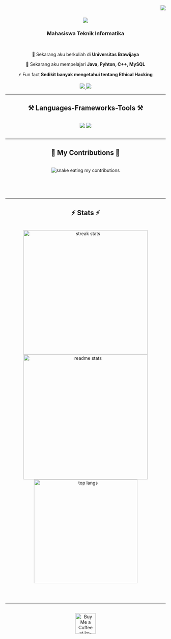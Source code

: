 <img align="right" src="https://visitor-badge.laobi.icu/badge?page_id=veramita.veramita" />

<h1 align="center">
    <img src="https://readme-typing-svg.herokuapp.com/?font=Righteous&size=35&center=true&vCenter=true&width=700&height=70&duration=6000&lines=Halo+Semua+👋;+Namaku+Meylisa+Putri+Veramita!;" />
</h1>

<h3 align="center"> Mahasiswa Teknik Informatika </h3>

<br/>

<div align="center">
 
 🔭 Sekarang aku berkuliah di **Universitas Brawijaya**
 
 🌱 Sekarang aku mempelajari **Java, Pyhton, C++, MySQL**

⚡ Fun fact **Sedikit banyak mengetahui tentang Ethical Hacking**

 </div>
 
<div align="center"> 
  <a href="mailto:meylisaputriv@gmail.com">
    <img src="https://img.shields.io/badge/Gmail-FFFFFF?style=for-the-badge&logo=gmail&logoColor=red" />
  </a>
  <a href="https://linkedin.com/in/meylisa-putri-veramita" target="_blank">
    <img src="https://img.shields.io/badge/LinkedIn-0077B5?style=for-the-badge&logo=linkedin&logoColor=white" target="_blank" />
  </a>
</div>

 <hr/>
 
<h2 align="center">⚒️ Languages-Frameworks-Tools ⚒️</h2>
<br/>
<div align="center">
    <img src="https://skillicons.dev/icons?i=html,css,vscode,github,figma,git" />
    <img src="https://skillicons.dev/icons?i=java,python,cpp,mysql" /><br>
</div>

<br/>
<hr/>

<div align="center">
  <h2>🐍 My Contributions 🐍</h2>
  <br>
  <img alt="snake eating my contributions" src="https://raw.githubusercontent.com/veramita/veramita/output/github-contribution-grid-snake.svg" />
  
  <br/><br/><br/>
</div>

<hr/>

<h2 align="center">⚡ Stats ⚡</h2>
<br>
<div align=center>
  <img width=390 src="https://github-readme-streak-stats-veramita.vercel.app/?user=veramita&count_private=true&theme=react&border_radius=10" alt="streak stats"/>
  <img width=390 src="https://github-readme-stats-veramita.vercel.app/api?username=veramita7&count_private=true&show_icons=true&theme=react&rank_icon=github&border_radius=10" alt="readme stats" />
  <br/>
  <img width=325 align="center" src="https://github-readme-stats-veramita.vercel.app/api/top-langs/?username=veramita&hide=HTML&langs_count=8&layout=compact&theme=react&border_radius=10&size_weight=0.5&count_weight=0.5&exclude_repo=github-readme-stats" alt="top langs" />
</div>

<br/><br/>

<hr/>

<br/>

<div align="center">
<a href='https://ko-fi.com/V7V4RAK9C' target='_blank'><img height='64' style='border:0px;height:64px;' src='https://storage.ko-fi.com/cdn/kofi1.png?v=3' border='0' alt='Buy Me a Coffee at ko-fi.com' /></a>
</div>

<br/>
